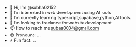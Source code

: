 - 👋 Hi, I’m @subha02152
- 👀 I’m interested in web development using AI tools
- 🌱 I’m currently learning typescript,supabase,python,AI tools. 
- 💞️ I’m looking to freelance for website development.
- 📫 How to reach me subaa0004@gmail.com
- 😄 Pronouns: ...
- ⚡ Fun fact: ...

<!---
subha02152/subha02152 is a ✨ special ✨ repository because its `README.md` (this file) appears on your GitHub profile.
You can click the Preview link to take a look at your changes.
--->
